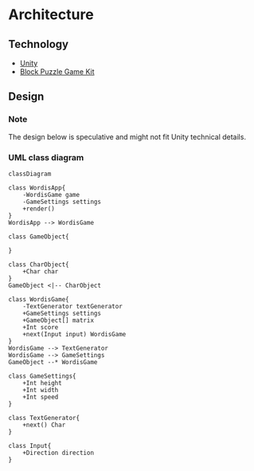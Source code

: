# Architecture

## Technology
- [Unity](https://unity.com/releases/2019-lts)
- [Block Puzzle Game Kit](https://assetstore.unity.com/packages/templates/packs/block-puzzle-game-kit-ready-to-publish-fun-mobile-game-162436)

## Design

### Note
The design below is speculative and might not fit Unity technical details.

### UML class diagram
```mermaid
classDiagram

class WordisApp{
    -WordisGame game
    -GameSettings settings
    +render()
}
WordisApp --> WordisGame

class GameObject{
    
}

class CharObject{
    +Char char
}
GameObject <|-- CharObject

class WordisGame{
    -TextGenerator textGenerator
    +GameSettings settings
    +GameObject[] matrix
    +Int score
    +next(Input input) WordisGame
}
WordisGame --> TextGenerator
WordisGame --> GameSettings
GameObject --* WordisGame

class GameSettings{
    +Int height
    +Int width
    +Int speed
}

class TextGenerator{
    +next() Char
}

class Input{
    +Direction direction
}

```
